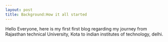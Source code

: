 ```yaml
---
layout: post
title: Background:How it all started
---
```

Hello Everyone,
here is my first first blog regarding my journey from Rajasthan technical University, Kota to indian institutes of technology, delhi.


